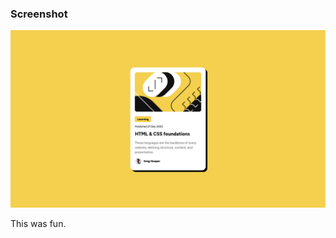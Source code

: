 ### Screenshot

![Screnshot](/Screenshot%202025-09-02%20at%2018-10-50%20Blog%20preview%20card.png "Blog preview card")

This was fun.
